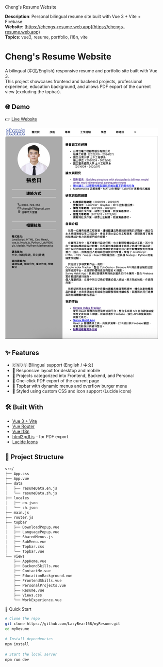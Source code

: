 Cheng's Resume Website

**Description**: Personal bilingual resume site built with Vue 3 + Vite + Firebase  
**Website**: [https://chengs-resume.web.app](https://chengs-resume.web.app)  
**Topics**: vue3, resume, portfolio, i18n, vite

# Cheng's Resume Website

A bilingual (中文/English) responsive resume and portfolio site built with Vue 3.  
This project showcases frontend and backend projects, professional experience, education background, and allows PDF export of the current view (excluding the topbar).

## 🌐 Demo
👉 [Live Website](https://chengs-resume.web.app/)

![Resume Screenshot](public/assets/demo-screenshot.png)


## ✨ Features

- 🇨🇳🇺🇸 Bilingual support (English / 中文)
- 📱 Responsive layout for desktop and mobile
- 💼 Projects categorized into Frontend, Backend, and Personal
- 📄 One-click PDF export of the current page
- 🌙 Topbar with dynamic menus and overflow burger menu
- 🎨 Styled using custom CSS and icon support (Lucide icons)

## 🛠️ Built With

- [Vue 3 + Vite](https://vitejs.dev/)
- [Vue Router](https://router.vuejs.org/)
- [Vue I18n](https://vue-i18n.intlify.dev/)
- [html2pdf.js](https://github.com/eKoopmans/html2pdf) – for PDF export
- [Lucide Icons](https://lucide.dev/icons/)

## 📁 Project Structure
```
src/
├── App.css
├── App.vue
├── data
│   ├── resumeData.en.js
│   └── resumeData.zh.js
├── locales
│   ├── en.json
│   └── zh.json
├── main.js
├── router.js
├── topbar
│   ├── DownloadPopup.vue
│   ├── LanguagePopup.vue
│   ├── SharedMenus.js
│   ├── SubMenu.vue
│   ├── Topbar.css
│   └── Topbar.vue
└── views
    ├── AppHome.vue
    ├── BackendSkills.vue
    ├── ContactMe.vue
    ├── EducationBackground.vue
    ├── FrontendSkills.vue
    ├── PersonalProjects.vue
    ├── Resume.vue
    ├── Views.css
    └── WorkExperience.vue
```

🚀 Quick Start

```bash
# Clone the repo
git clone https://github.com/LazyBear168/myResume.git
cd myResume

# Install dependencies
npm install

# Start the local server
npm run dev

